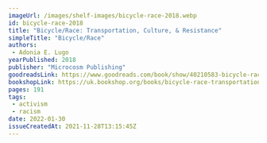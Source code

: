 ```yaml
---
imageUrl: /images/shelf-images/bicycle-race-2018.webp
id: bicycle-race-2018
title: "Bicycle/Race: Transportation, Culture, & Resistance"
simpleTitle: "Bicycle/Race"
authors: 
 - Adonia E. Lugo
yearPublished: 2018
publisher: "Microcosm Publishing"
goodreadsLink: https://www.goodreads.com/book/show/40210583-bicycle-race
bookshopLink: https://uk.bookshop.org/books/bicycle-race-transportation-culture-resistance/9781621067641
pages: 191
tags: 
 - activism 
 - racism
date: 2022-01-30
issueCreatedAt: 2021-11-28T13:15:45Z
---
```


